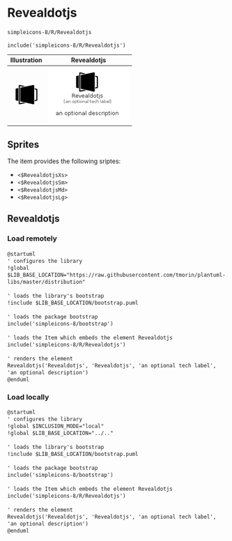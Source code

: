 # Revealdotjs


```text
simpleicons-8/R/Revealdotjs
```

```text
include('simpleicons-8/R/Revealdotjs')
```



| Illustration | Revealdotjs |
| :---: | :---: |
| ![illustration for Illustration](../../simpleicons-8/R/Revealdotjs.png) | ![illustration for Revealdotjs](../../simpleicons-8/R/Revealdotjs.Local.png) |



## Sprites
The item provides the following sriptes:

- `<$RevealdotjsXs>`
- `<$RevealdotjsSm>`
- `<$RevealdotjsMd>`
- `<$RevealdotjsLg>`





## Revealdotjs

### Load remotely
```plantuml
@startuml
' configures the library
!global $LIB_BASE_LOCATION="https://raw.githubusercontent.com/tmorin/plantuml-libs/master/distribution"

' loads the library's bootstrap
!include $LIB_BASE_LOCATION/bootstrap.puml

' loads the package bootstrap
include('simpleicons-8/bootstrap')

' loads the Item which embeds the element Revealdotjs
include('simpleicons-8/R/Revealdotjs')

' renders the element
Revealdotjs('Revealdotjs', 'Revealdotjs', 'an optional tech label', 'an optional description')
@enduml
```

### Load locally
```plantuml
@startuml
' configures the library
!global $INCLUSION_MODE="local"
!global $LIB_BASE_LOCATION="../.."

' loads the library's bootstrap
!include $LIB_BASE_LOCATION/bootstrap.puml

' loads the package bootstrap
include('simpleicons-8/bootstrap')

' loads the Item which embeds the element Revealdotjs
include('simpleicons-8/R/Revealdotjs')

' renders the element
Revealdotjs('Revealdotjs', 'Revealdotjs', 'an optional tech label', 'an optional description')
@enduml
```

